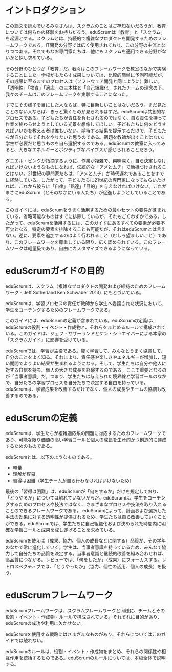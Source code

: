 <!--Introduction-->
# イントロダクション

<!-- Most of you reading this paper will not be familiar with Scrum but probably will have a background in education. eduScrum has it origins in both; education and Scrum. Scrum is a framework for developing and sustaining complex products. Therefore it is widely used in IT development and about to become mainstream in this area. However, more and more professionals are exploring alternative areas where Scrum can be applied. -->

この論文を読んでいるみなさんは、スクラムのことはご存知ないだろうが、教育については何らかの経験をお持ちだろう。eduScrumは「教育」と「スクラム」を起源とする。スクラムとは、持続的で複雑なプロダクトを開発するためのフレームワークである。IT開発の分野では広く使用されており、この分野の主流となりつつある。それでもなお専門家たちは、他にもスクラムを適用できる分野がないかと探し求めている。

<!-- One of these areas is Education. This triggered the eduScrum Team to experiment with this framework in a class-room setting. Although the outcome of school results are relatively easy to predict, the process to achieve these outcomes is a rather complex one as with software development. The pillars Transparency, Inspection and Adaption together with Self-Organizing teams triggered the Team to experiment with this framework. -->
その分野のひとつが「教育」だ。我々はこのフレームワークを教室のなかで実験することにした。学校がもたらす成果については、比較的簡単に予測可能だが、その成果に至るまでのプロセスは（ソフトウェア開発と同じように）難しい。「透明性」「検査」「適応」の三本柱と「自己組織化」されたチームの理念の下、我々のチームはこのフレームワークを実験することになった。

<!-- For all of you who had a chance to witness what is going on, it is no longer a secret. For those of you who did not have a chance I can assure you that you will be surprised. eduScrum is a cocreative process. Imagine children not being held responsible but feeling responsible for completing work. No one telling the children what and how to do it but only what the expected results are, and they want to do it. Homework is no longer dictated by the teacher, but taken up as deemed appropriate by the students. When you are in a eduScrum class you can feel the energy and positive vibe. -->
すでにその様子を目にした人ならば、特に目新しいことはないだろう。まだ見たことのない人ならば、きっと驚くものが見られるはずだ。eduScrumは共創的なプロセスである。子どもたちが責任を負わされるのではなく、自ら責任を持って作業を終わらせようとしている光景を想像してほしい。子どもたちに何をどうすればいいかを教える者は誰もいない。期待する結果を提示するだけで、子どもたちが自分たちでそれをやりたいと思うのである。宿題を教師が出すことはない。学生が必要だと思うものを自ら選択するのである。eduScrumの教室に入ってみると、大きなエネルギーとポジティブなバイブスが感じられることだろう。

<!-- As Dan Pink points out in his theory, people are no longer motivated by the traditional "Carrot and Stick" method when tasks become more complex, interesting and self-directing. 
This describes our 21st century professionals who are already experiencing that the "carrot and stick" is obsolete. So if we want to prepare our children to become 21st century professionals we will have to give them Autonomy, Mastery and Purpose. This is exactly what eduScrum, and the people behind it, will facilitate. -->
ダニエル・ピンクが指摘するように、作業が複雑で、興味深く、自ら決定しなければいけないようなものになれば、伝統的な「アメとムチ」で動機づけされることはない。21世紀の専門家たちは、「アメとムチ」が時代遅れであることをすでに経験している。したがって、子どもたちに21世紀の専門家になってもらいたければ、これから彼らに「自律」「熟達」「目的」を与えなければいけない。これがまさにeduScrum（とそのなかにいる人たち）が促進しようとしていることである。


<!-- This guide contains the minimum set of requirements for successfully working with eduScrum. Any element that could be removed has been removed, but no more than that. Therefore all elements presented in this guide are mandatory for working with eduScrum. If you choose to eliminate certain elements, that's fine. But then it is no longer eduScrum. Adding elements to this framework is very common (and desirable) and as long as the framework is respected this is fine. The framework is lightweight and offers plenty of room for a personal touch.  -->

このガイドには、eduScrumをうまく活用するための最小セットの要件が含まれている。省略可能なものはすでに排除しているが、それもごくわずかである。したがって、eduScrumを活用するには、このガイドにあるすべての要素が必要不可欠となる。特定の要素を排除することも可能だが、それはeduScrumとは言えない。逆に、要素を追加するのはよく行われること（むしろ望ましいこと）であり、このフレームワークを尊重している限り、広く認められている。このフレームワークは軽量級であり、自由にカスタマイズできるようになっている。

<!-- # Purpose of the eduScrum Guide-->
# eduScrumガイドの目的

<!-- eduScrum is based on Scrum (a framework for developing and sustaining complex products - Jeff Sutherland & Ken Schwaber 2013). -->

eduScrumは、スクラム（複雑なプロダクトの開発および維持のためのフレームワーク - Jeff Sutherland Ken Schwaber 2013）にもとづいている。

<!-- eduScrum is a framework for coaching students where the responsibility for the learning process is delegated from teachers to students. -->

eduScrumは、学習プロセスの責任が教師から学生へ委譲された状況において、学生をコーチングするためのフレームワークである。

<!-- This Guide contains the definition of eduScrum. This includes the eduScrum roles, events, artifacts and the rules that bind them together. This Guide was inspired by the original Scrum Guide by Jeff Sutherland and Ken Schwaber.  -->
このガイドには、eduScrumの定義が含まれている。eduScrumの定義は、eduScrumの役割・イベント・作成物と、それらをまとめるルールで構成されている。このガイドは、ジェフ・サザーランドとケン・シュエイバーによる本家の「スクラムガイド」に影響を受けている。

<!-- In eduScrum learning takes center stage; learn smarter, improve collaboration and get to know yourself better. 
This way of working also creates more responsibility, fun and energy that lead to better results and shorter turnaround times. 
Because of this 
students experience strong personal growth that strengthens their confidence in themselves and others. 
The key to all this is ownership; the students have the freedom to determine their own learning process within given boundaries and learning goals. eduScrum does not only improve study results but also improves personal development and collaboration within a team. -->

eduScrumでは、学習が主役である。賢く学習して、みんなとうまく協調して、自分のことをよく知る。それにより、責任感や楽しさやエネルギーが増加し、短い期間でよりよい結果が生まれるようになる。そして、学生たちは自分や他人に対する自信を持ち、個人の大きな成長を経験するのである。ここで重要となるのが「当事者意識」だ。つまり、学生たちは与えられた境界線と学習ゴールのなかで、自分たちの学習プロセスを自分たちで決定する自由を持っている。eduScrumは、学習成果を改善するだけでなく、個人の成長やチームの協調も改善するのである。


<!-- # Definition of eduScrum-->
# eduScrumの定義

<!-- eduScrum: A framework within which students can tackle complex adaptive problems, while productively and creatively achieving learning goals and personal growth of the highest possible value. eduScrum is: -->

eduScrumは、学生たちが複雑適応系の問題に対応するためのフレームワークであり、可能な限り価値の高い学習ゴールと個人の成長を生産的かつ創造的に達成するためのものである。

eduScrumとは、以下のようなものである。

<!--
	Lightweight
	Easy to understand
	Difficult to master (because the Student Teams have to do it themselves).
-->

* 軽量
* 理解が容易
* 習得は困難（学生チームが自ら行わなければいけないため）

<!-- The last because eduScrum only prescribes the "What" and not the "How". eduScrum is not a process or technique for coaching students; it is a framework within which you can employ various processes and techniques. 
eduScrum provides transparency on effectiveness of plans and the chosen approach so students can improve themselves. 
eduScrum challenges students on self-organization and quality of work within a given time frame with clear learning goals. 
-->

最後の「習得は困難」は、eduScrumが「何をするか」だけを規定しており、「どうやるか」については触れていないからだ。eduScrumは、学生をコーチングするためのプロセスや技法ではなく、さまざまなプロセスや技法を取り入れることのできるフレームワークである。
eduScrumによって、計画および選択した手法の効果に対する透明性が提供されるため、学生たちは自ら改善していくことができる。eduScrumでは、学生たちに自己組織化および決められた時間内に明確な学習ゴールと成果を成し遂げることを求めている。


<!-- With eduScrum quality (with respect to subject matter, collaboration and personal development) is constantly evolving during the school year. Students co-determine their own quality of work as a result of ownership. Ownership combined with continuous improvement leads to higher quality. In a Review the focus is on the "What" (subject matter). The Retrospective is about the “How” (collaboration, using personal qualities, personal development).-->

eduScrumを使えば（成果、協力、個人の成長などに関する）品質が、その学年のなかで常に進化していく。学生は、当事者意識を持っているため、みんなで協力して自分たちの品質を決定する。当事者意識と継続的改善を組み合わせれば、高品質につながる。レビューでは、「何をしたか」（成果）にフォーカスする。レトロスペクティブでは、「どうやったか」（協力、個性の活用、個人の成長）を扱う。



<!--# eduScrum Framework-->
# eduScrumフレームワーク

<!-- The eduScrum framework, like the Scrum framework, consists of Teams and their associated roles, events, artifacts and rules. 
Each component within the framework serves a specific purpose and is essential to eduScrum's success and usage.  -->

eduScrumフレームワークは、スクラムフレームワークと同様に、チームとその役割・イベント・作成物・ルールで構成されている。それぞれに目的があり、eduScrumの成功や利用に欠かせない。

<!-- Specific implementation strategies of eduScrum may vary and are not a part of this Guide. -->

eduScrumを使用する戦略にはさまざまなものがあり、それらについてはこのガイドでは触れない。

<!--The rules of eduScrum bind together the events, roles, and artifacts, governing the relationships and interaction between them. The rules of eduScrum are described throughout the body of this document.-->

eduScrumのルールは、役割・イベント・作成物をまとめ、それらの関係性や相互作用を統括するものである。eduScrumのルールについては、本稿全体で説明する。


<!-- EOF -->